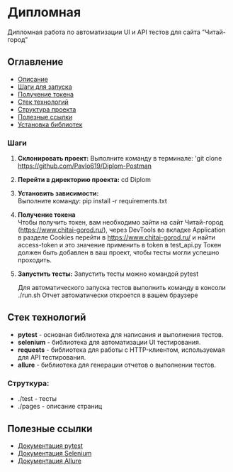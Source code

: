 # Дипломная
Дипломная работа по автоматизации UI и API тестов для сайта "Читай-город"

## Оглавление
- [Описание](#описание)
- [Шаги для запуска](#шаги-для-запуска)
- [Получение токена](#получение-токена)
- [Стек технологий](#стек-технологий)
- [Структура проекта](#структура-проекта)
- [Полезные ссылки](#полезные-ссылки)
- [Установка библиотек](#установка-библиотек)


### Шаги
1. **Склонировать проект:** 
    Выполните команду в терминале: 'git clone https://github.com/Pavlo619/Diplom-Postman

2. **Перейти в директорию проекта:**
        cd Diplom

3. **Установить зависимости:**  
   Выполните команду:
   pip install -r requirements.txt

4. **Получение токена**  
   Чтобы получить токен, вам необходимо зайти на сайт Читай-город (https://www.chitai-gorod.ru/), 
   через DevTools во вкладке Application в разделе Cookies перейти в https://www.chitai-gorod.ru/
   и найти access-token и это значение применить в token в test_api.py
   Токен должен быть добавлен в ваш проект, чтобы тесты могли успешно проходить.

5. **Запустить тесты:** 
    Запустить тесты можно командой pytest

    Для автоматического запуска тестов выполнить команду в консоли ./run.sh Отчет автоматически откроется в вашем браузере

## Стек технологий
- **pytest** - основная библиотека для написания и выполнения тестов.
- **selenium** - библиотека для автоматизации UI тестирования.
- **requests** - библиотека для работы с HTTP-клиентом, используемая для API тестирования.
- **allure** - библиотека для генерации отчетов о выполнении тестов.

### Струткура:
- ./test - тесты
- ./pages - описание страниц

## Полезные ссылки
- [Документация pytest](https://docs.pytest.org/en/stable/)
- [Документация Selenium](https://www.selenium.dev/documentation/webdriver/)
- [Документация Allure](https://docs.qameta.io/allure/)



